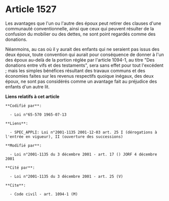 # Article 1527

Les avantages que l'un ou l'autre des époux peut retirer des clauses d'une communauté conventionnelle, ainsi que ceux qui
peuvent résulter de la confusion du mobilier ou des dettes, ne sont point regardés comme des donations.

Néanmoins, au cas où il y aurait des enfants qui ne seraient pas issus des deux époux, toute convention qui aurait pour
conséquence de donner à l'un des époux au-delà de la portion réglée par l'article 1094-1, au titre "Des donations entre vifs
et des testaments", sera sans effet pour tout l'excédent ; mais les simples bénéfices résultant des travaux communs et des
économies faites sur les revenus respectifs quoique inégaux, des deux époux, ne sont pas considérés comme un avantage fait au
préjudice des enfants d'un autre lit.

**Liens relatifs à cet article**

	**Codifié par**:

	  - Loi n°65-570 1965-07-13

	**Liens**:

	  - SPEC_APPLI: Loi n°2001-1135 2001-12-03 art. 25 I (dérogations à l'entrée en vigueur), II (ouverture des successions)

	**Modifié par**:

	  - Loi n°2001-1135 du 3 décembre 2001 - art. 17 () JORF 4 décembre 2001

	**Cité par**:

	  - Loi n°2001-1135 du 3 décembre 2001 - art. 25 (V)

	**Cite**:

	  - Code civil - art. 1094-1 (M)
